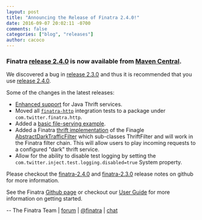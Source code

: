 ```yaml
---
layout: post
title: "Announcing the Release of Finatra 2.4.0!"
date: 2016-09-07 20:02:11 -0700
comments: false
categories: ["blog", "releases"]
author: cacoco
---
```


###  Finatra [release 2.4.0](https://github.com/twitter/finatra/releases/tag/finatra-2.4.0) is now available from [Maven Central][maven-central].

We discovered a bug in [release 2.3.0](https://github.com/twitter/finatra/releases/tag/finatra-2.3.0) and thus it is recommended that you use [release 2.4.0](https://github.com/twitter/finatra/releases/tag/finatra-2.4.0).

Some of the changes in the latest releases:

- [Enhanced support](https://github.com/twitter/finatra/commit/b67bd039129feefcaaed68af0bbf4653331f40ad) for Java Thrift services.
- Moved all [`finatra-http`](https://github.com/twitter/finatra/tree/develop/http/src/test/scala/com/twitter/finatra/http/tests) integration tests to a package under `com.twitter.finatra.http`.
- Added a [basic file-serving example](https://github.com/twitter/finatra/tree/master/examples/web-dashboard).
- Added a Finatra [thrift implementation](https://github.com/twitter/finatra/blob/master/thrift/src/main/scala/com/twitter/finatra/thrift/filters/DarkTrafficFilter.scala) of the Finagle [AbstractDarkTrafficFilter](https://github.com/twitter/finagle/blob/develop/finagle-exp/src/main/scala/com/twitter/finagle/exp/AbstractDarkTrafficFilter.scala) which sub-classes ThriftFilter and will work in the Finatra filter chain. This will allow users to play incoming requests to a configured "dark" thrift 	service.
- Allow for the ability to disable test logging by setting the `com.twitter.inject.test.logging.disabled=true` System property.

Please checkout the [finatra-2.4.0](https://github.com/twitter/finatra/releases/tag/finatra-2.4.0) and [finatra-2.3.0](https://github.com/twitter/finatra/releases/tag/finatra-2.3.0) release notes on github for more information.

See the Finatra [Github page](https://github.com/twitter/finatra) or checkout our [User Guide](/finatra/user-guide) for more information on getting started.

-- The Finatra Team | [forum](https://groups.google.com/forum/#!forum/finatra-users) | [@finatra](https://twitter.com/finatra) | [chat](https://gitter.im/twitter/finatra)

[maven-central]: http://search.maven.org/#search%7Cga%7C1%7Cg%3A%22com.twitter%22%20AND%20(a%3A%22finatra-http_2.11%22%20OR%20a%3A%22finatra-thrift_2.11%22)%20AND%20v%3A%222.4.0%22
